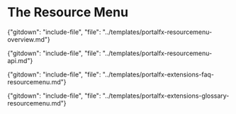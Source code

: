 
# The Resource Menu 

{"gitdown": "include-file", "file": "../templates/portalfx-resourcemenu-overview.md"}

{"gitdown": "include-file", "file": "../templates/portalfx-resourcemenu-api.md"}

{"gitdown": "include-file", "file": "../templates/portalfx-extensions-faq-resourcemenu.md"}

{"gitdown": "include-file", "file": "../templates/portalfx-extensions-glossary-resourcemenu.md"}
